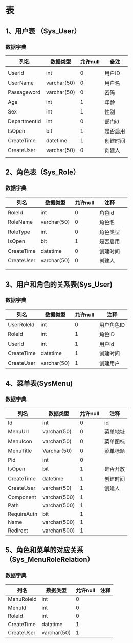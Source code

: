# 表
## 1、用户表 （Sys_User）
### 数据字典

| 列名           | 数据类型        | 允许null | 备注   |
| ------------ | ----------- | ------ | ---- |
|              |             |        |      |
| UserId       | int         | 0      | 用户ID |
| UserName     | varchar(50) | 0      | 用户名  |
| Passageword  | varchar(50) | 0      | 密码   |
| Age          | int         | 1      | 年龄   |
| Sex          | int         | 1      | 性别   |
| DepartmentId | int         | 0      | 部门id |
| IsOpen       | bit         | 1      | 是否启用 |
| CreateTime   | datetime    | 1      | 创建时间 |
| CreateUser   | varchar(50) | 0      | 创建人  |
|              |             |        |      |
## 2、角色表（Sys_Role）
### 数据字典

| 列名         | 数据类型        | 允许null | 注释   |     |
| ---------- | ----------- | ------ | ---- | --- |
| RoleId     | int         | 0      | 角色id |     |
| RoleName   | varchar(50) | 0      | 角色名  |     |
| RoleType   | int         | 0      | 角色类型 |     |
| IsOpen     | bit         | 1      | 是否启用 |     |
| CreateTime | datetime    | 0      | 创建时间 |     |
| CreateUser | varchar(50) | 0      | 创建人  |     |
|            |             |        |      |     |
|            |             |        |      |     |
## 3、用户和角色的关系表(Sys_User)
### 数据字典
| 列名         | 数据类型        | 允许null | 注释     |
| ---------- | ----------- | ------ | ------ |
| UserRoleId | int         | 0      | 用户角色ID |
| RoleId     | int         | 1      | 角色ID   |
| UserId     | int         | 1      | 用户Id   |
| CreateTime | datetime    | 1      | 创建时间   |
| CreateUser | varchar(50) | 1      | 创建用户   |
## 4、菜单表(SysMenu)
### 数据字典
| 列名          | 数据类型         | 允许null | 注释   |
| ----------- | ------------ | ------ | ---- |
| Id          | int          | 0      | id   |
| MenuUrl     | varchar(50)  | 0      | 菜单地址 |
| MenuIcon    | varchar(50)  | 0      | 菜单图标 |
| MenuTitle   | Varchar(50)  | 0      | 菜单标题 |
| Pid         | int          | 0      |      |
| IsOpen      | bit          | 1      | 是否开放 |
| CreateTime  | datetime     | 1      | 创建时间 |
| CreateUser  | varchar(50)  | 1      | 创建人  |
| Component   | varchar(500) | 1      |      |
| Path        | varchar(500) | 1      |      |
| RequireAuth | bit          | 1      |      |
| Name        | varchar(500) | 1      |      |
| Redirect    | varchar(500) | 1      |      |
## 5、角色和菜单的对应关系（Sys_MenuRoleRelation）
### 数据字典
| 列名         | 数据类型        | 允许null | 注释  |
| ---------- | ----------- | ------ | --- |
| MenuRoleId | int         | 0      |     |
| MenuId     | int         | 0      |     |
| RoleId     | int         | 0      |     |
| CreateTime | datatime    | 1      |     |
| CreateUser | varchar(50) | 1      |     |